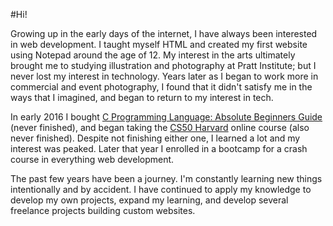#Hi!


Growing up in the early days of the internet, I have always been interested in web development. I taught myself HTML and created my first website using Notepad around the age of 12. My interest in the arts ultimately brought me to studying illustration and photography at Pratt Institute; but I never lost my interest in technology. Years later as I began to work more in commercial and event photography, I found that it didn't satisfy me in the ways that I imagined, and began to return to my interest in tech.

In early 2016 I bought [C Programming Language: Absolute Beginners Guide](https://www.informit.com/store/c-programming-absolute-beginners-guide-9780789751980) (never finished), and began taking the [CS50 Harvard](https://online-learning.harvard.edu/course/cs50-introduction-computer-science) online course (also never finished). Despite not finishing either one, I learned a lot and my interest was peaked. Later that year I enrolled in a bootcamp for a crash course in everything web development.

The past few years have been a journey. I'm constantly learning new things intentionally and by accident. I have continued to apply my knowledge to develop my own projects, expand my learning, and develop several freelance projects building custom websites.
